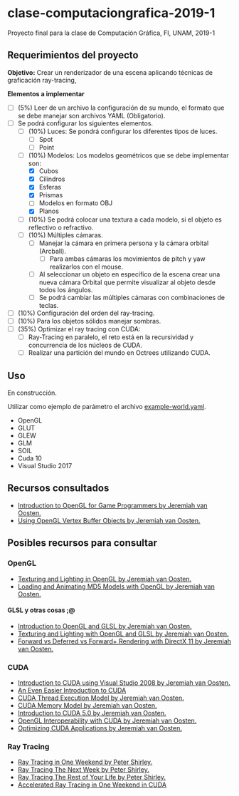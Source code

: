 # clase-computaciongrafica-2019-1
Proyecto final para la clase de Computación Gráfica, FI, UNAM, 2019-1

## Requerimientos del proyecto

**Objetivo:** Crear un renderizador de una escena aplicando técnicas de graficación ray-tracing,

**Elementos a implementar**

- [ ] (5%) Leer de un archivo la configuración de su mundo, el formato que se debe manejar son archivos YAML (Obligatorio).
- [ ] Se podrá configurar los siguientes elementos.
  - [ ] (10%) Luces: Se pondrá configurar los diferentes tipos de luces.
    - [ ] Spot
    - [ ] Point
  - [ ] (10%) Modelos: Los modelos geométricos que se debe implementar son:
    - [x] Cubos
    - [x] Cilindros
    - [x] Esferas
    - [x] Prismas
    - [ ] Modelos en formato OBJ
    - [x] Planos
  - [ ] (10%) Se podrá colocar una textura a cada modelo, si el objeto es reflectivo o refractivo.
  - [ ] (10%) Múltiples cámaras.
    - [ ] Manejar la cámara en primera persona y la cámara orbital (Arcball).
      - [ ] Para ambas cámaras los movimientos de pitch y yaw realizarlos con el mouse.
    - [ ] Al seleccionar un objeto en específico de la escena crear una nueva cámara Orbital que permite visualizar al objeto desde todos los ángulos.
    - [ ] Se podrá cambiar las múltiples cámaras con combinaciones de teclas.
 - [ ] (10%) Configuración del orden del ray-tracing.
 - [ ] (10%) Para los objetos sólidos manejar sombras.
 - [ ] (35%) Optimizar el ray tracing con CUDA:
   - [ ] Ray-Tracing en paralelo, el reto está en la recursividad y concurrencia de los núcleos de CUDA.
   - [ ] Realizar una partición del mundo en Octrees utilizando CUDA.

## Uso

En construcción.

Utilizar como ejemplo de parámetro el archivo [example-world.yaml](./example-world.yaml).

- OpenGL
- GLUT
- GLEW
- GLM
- SOIL
- Cuda 10
- Visual Studio 2017

## Recursos consultados
- [Introduction to OpenGL for Game Programmers by Jeremiah van Oosten.](https://www.3dgep.com/introduction-opengl/)
- [Using OpenGL Vertex Buffer Objects by Jeremiah van Oosten.](https://www.3dgep.com/using-opengl-vertex-buffer-objects/)

## Posibles recursos para consultar

### OpenGL

- [Texturing and Lighting in OpenGL by Jeremiah van Oosten.](https://www.3dgep.com/texturing-and-lighting-in-opengl/)
- [Loading and Animating MD5 Models with OpenGL by Jeremiah van Oosten.](https://www.3dgep.com/loading-and-animating-md5-models-with-opengl/)

#### GLSL y otras cosas ;@

- [Introduction to OpenGL and GLSL by Jeremiah van Oosten.](https://www.3dgep.com/introduction-to-opengl-and-glsl/)
- [Texturing and Lighting with OpenGL and GLSL by Jeremiah van Oosten.](https://www.3dgep.com/texturing-and-lighting-with-opengl-and-glsl/)
- [Forward vs Deferred vs Forward+ Rendering with DirectX 11 by Jeremiah van Oosten.](https://www.3dgep.com/forward-plus/)

### CUDA

- [Introduction to CUDA using Visual Studio 2008 by Jeremiah van Oosten.](https://www.3dgep.com/introduction-to-cuda-using-visual-studio-2008/)
- [An Even Easier Introduction to CUDA](https://devblogs.nvidia.com/even-easier-introduction-cuda/)
- [CUDA Thread Execution Model by Jeremiah van Oosten.](https://www.3dgep.com/cuda-thread-execution-model/)
- [CUDA Memory Model by Jeremiah van Oosten.](https://www.3dgep.com/cuda-memory-model/)
- [Introduction to CUDA 5.0 by Jeremiah van Oosten.](https://www.3dgep.com/introduction-to-cuda-5-0/)
- [OpenGL Interoperability with CUDA by Jeremiah van Oosten.](https://www.3dgep.com/opengl-interoperability-with-cuda/)
- [Optimizing CUDA Applications by Jeremiah van Oosten.](https://www.3dgep.com/optimizing-cuda-applications/)

### Ray Tracing
- [Ray Tracing in One Weekend by Peter Shirley.](https://github.com/petershirley/raytracinginoneweekend)
- [Ray Tracing The Next Week by Peter Shirley.](https://github.com/petershirley/raytracingthenextweek)
- [Ray Tracing The Rest of Your Life by Peter Shirley.](https://github.com/petershirley/raytracingtherestofyourlife)
- [Accelerated Ray Tracing in One Weekend in CUDA](https://devblogs.nvidia.com/accelerated-ray-tracing-cuda/)
